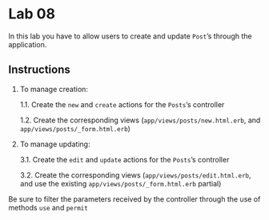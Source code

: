 # Lab 08

In this lab you have to allow users to create and update `Post`’s through the application.

## Instructions

1. To manage creation:

    1.1. Create the `new` and `create` actions for the `Posts`’s controller

    1.2. Create the corresponding views (`app/views/posts/new.html.erb`, and `app/views/posts/_form.html.erb`)

2. To manage updating:

    3.1. Create the `edit` and `update` actions for the `Posts`’s controller

    3.2. Create the corresponding views (`app/views/posts/edit.html.erb`, and use the existing `app/views/posts/_form.html.erb` partial)

Be sure to filter the parameters received by the controller through the use of methods `use` and `permit`
